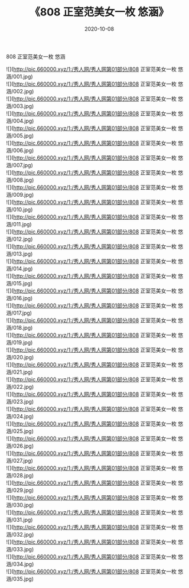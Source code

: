 ﻿---
layout: post
title:  《808 正室范美女一枚 悠涵》
date:   2020-10-08
img: http://pic.660000.xyz/1:/秀人网/秀人网第01部分/808 正室范美女一枚 悠涵/000.jpg
categories: [美女, 清纯, 唯美]
---

808 正室范美女一枚 悠涵

  ![](http://pic.660000.xyz/1:/秀人网/秀人网第01部分/808 正室范美女一枚 悠涵/001.jpg) <br> ![](http://pic.660000.xyz/1:/秀人网/秀人网第01部分/808 正室范美女一枚 悠涵/002.jpg) <br> ![](http://pic.660000.xyz/1:/秀人网/秀人网第01部分/808 正室范美女一枚 悠涵/003.jpg) <br> ![](http://pic.660000.xyz/1:/秀人网/秀人网第01部分/808 正室范美女一枚 悠涵/004.jpg) <br> ![](http://pic.660000.xyz/1:/秀人网/秀人网第01部分/808 正室范美女一枚 悠涵/005.jpg) <br> ![](http://pic.660000.xyz/1:/秀人网/秀人网第01部分/808 正室范美女一枚 悠涵/006.jpg) <br> ![](http://pic.660000.xyz/1:/秀人网/秀人网第01部分/808 正室范美女一枚 悠涵/007.jpg) <br> ![](http://pic.660000.xyz/1:/秀人网/秀人网第01部分/808 正室范美女一枚 悠涵/008.jpg) <br> ![](http://pic.660000.xyz/1:/秀人网/秀人网第01部分/808 正室范美女一枚 悠涵/009.jpg) <br> ![](http://pic.660000.xyz/1:/秀人网/秀人网第01部分/808 正室范美女一枚 悠涵/010.jpg) <br> ![](http://pic.660000.xyz/1:/秀人网/秀人网第01部分/808 正室范美女一枚 悠涵/011.jpg) <br> ![](http://pic.660000.xyz/1:/秀人网/秀人网第01部分/808 正室范美女一枚 悠涵/012.jpg) <br> ![](http://pic.660000.xyz/1:/秀人网/秀人网第01部分/808 正室范美女一枚 悠涵/013.jpg) <br> ![](http://pic.660000.xyz/1:/秀人网/秀人网第01部分/808 正室范美女一枚 悠涵/014.jpg) <br> ![](http://pic.660000.xyz/1:/秀人网/秀人网第01部分/808 正室范美女一枚 悠涵/015.jpg) <br> ![](http://pic.660000.xyz/1:/秀人网/秀人网第01部分/808 正室范美女一枚 悠涵/016.jpg) <br> ![](http://pic.660000.xyz/1:/秀人网/秀人网第01部分/808 正室范美女一枚 悠涵/017.jpg) <br> ![](http://pic.660000.xyz/1:/秀人网/秀人网第01部分/808 正室范美女一枚 悠涵/018.jpg) <br> ![](http://pic.660000.xyz/1:/秀人网/秀人网第01部分/808 正室范美女一枚 悠涵/019.jpg) <br> ![](http://pic.660000.xyz/1:/秀人网/秀人网第01部分/808 正室范美女一枚 悠涵/020.jpg) <br> ![](http://pic.660000.xyz/1:/秀人网/秀人网第01部分/808 正室范美女一枚 悠涵/021.jpg) <br> ![](http://pic.660000.xyz/1:/秀人网/秀人网第01部分/808 正室范美女一枚 悠涵/022.jpg) <br> ![](http://pic.660000.xyz/1:/秀人网/秀人网第01部分/808 正室范美女一枚 悠涵/023.jpg) <br> ![](http://pic.660000.xyz/1:/秀人网/秀人网第01部分/808 正室范美女一枚 悠涵/024.jpg) <br> ![](http://pic.660000.xyz/1:/秀人网/秀人网第01部分/808 正室范美女一枚 悠涵/025.jpg) <br> ![](http://pic.660000.xyz/1:/秀人网/秀人网第01部分/808 正室范美女一枚 悠涵/026.jpg) <br> ![](http://pic.660000.xyz/1:/秀人网/秀人网第01部分/808 正室范美女一枚 悠涵/027.jpg) <br> ![](http://pic.660000.xyz/1:/秀人网/秀人网第01部分/808 正室范美女一枚 悠涵/028.jpg) <br> ![](http://pic.660000.xyz/1:/秀人网/秀人网第01部分/808 正室范美女一枚 悠涵/029.jpg) <br> ![](http://pic.660000.xyz/1:/秀人网/秀人网第01部分/808 正室范美女一枚 悠涵/030.jpg) <br> ![](http://pic.660000.xyz/1:/秀人网/秀人网第01部分/808 正室范美女一枚 悠涵/031.jpg) <br> ![](http://pic.660000.xyz/1:/秀人网/秀人网第01部分/808 正室范美女一枚 悠涵/032.jpg) <br> ![](http://pic.660000.xyz/1:/秀人网/秀人网第01部分/808 正室范美女一枚 悠涵/033.jpg) <br> ![](http://pic.660000.xyz/1:/秀人网/秀人网第01部分/808 正室范美女一枚 悠涵/034.jpg) <br> ![](http://pic.660000.xyz/1:/秀人网/秀人网第01部分/808 正室范美女一枚 悠涵/035.jpg) <br>